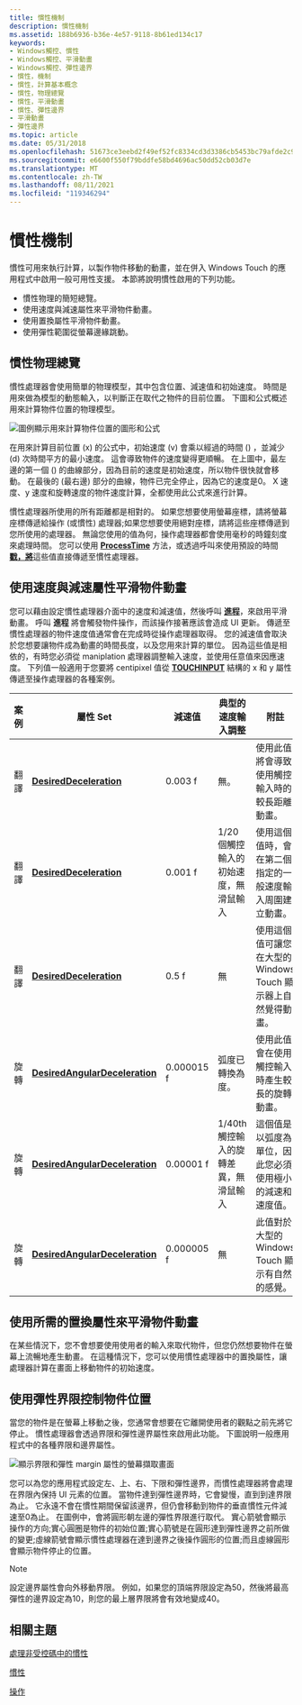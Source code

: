 ```yaml
---
title: 慣性機制
description: 慣性機制
ms.assetid: 188b6936-b36e-4e57-9118-8b61ed134c17
keywords:
- Windows觸控、慣性
- Windows觸控、平滑動畫
- Windows觸控、彈性邊界
- 慣性，機制
- 慣性，計算基本概念
- 慣性，物理總覽
- 慣性，平滑動畫
- 慣性、彈性邊界
- 平滑動畫
- 彈性邊界
ms.topic: article
ms.date: 05/31/2018
ms.openlocfilehash: 51673ce3eebd2f49ef52fc8334cd3d3386cb5453bc79afde2c96ee7844eb1b32
ms.sourcegitcommit: e6600f550f79bddfe58bd4696ac50dd52cb03d7e
ms.translationtype: MT
ms.contentlocale: zh-TW
ms.lasthandoff: 08/11/2021
ms.locfileid: "119346294"
---
```

# <a name="inertia-mechanics"></a>慣性機制

慣性可用來執行計算，以製作物件移動的動畫，並在併入 Windows Touch 的應用程式中啟用一般可用性支援。 本節將說明慣性啟用的下列功能。

-   慣性物理的簡短總覽。
-   使用速度與減速屬性來平滑物件動畫。
-   使用置換屬性平滑物件動畫。
-   使用彈性範圍從螢幕邊緣跳動。

## <a name="inertia-physics-overview"></a>慣性物理總覽

慣性處理器會使用簡單的物理模型，其中包含位置、減速值和初始速度。 時間是用來做為模型的動態輸入，以判斷正在取代之物件的目前位置。 下圖和公式概述用來計算物件位置的物理模型。

![圖例顯示用來計算物件位置的圖形和公式](images/velocity.png)

在用來計算目前位置 (x) 的公式中，初始速度 (v) 會乘以經過的時間 () ，並減少 (d) 次時間平方的最小速度。 這會導致物件的速度變得更順暢。 在上圖中，最左邊的第一個 () 的曲線部分，因為目前的速度是初始速度，所以物件很快就會移動。 在最後的 (最右邊) 部分的曲線，物件已完全停止，因為它的速度是0。 X 速度、y 速度和旋轉速度的物件速度計算，全都使用此公式來進行計算。

慣性處理器所使用的所有距離都是相對的。 如果您想要使用螢幕座標，請將螢幕座標傳遞給操作 (或慣性) 處理器;如果您想要使用絕對座標，請將這些座標傳遞到您所使用的處理器。 無論您使用的值為何，操作處理器都會使用毫秒的時鐘刻度來處理時間。 您可以使用 [**ProcessTime**](/windows/desktop/api/manipulations/nf-manipulations-iinertiaprocessor-processtime) 方法，或透過呼叫來使用預設的時間 [**戳，將**](/windows/desktop/api/manipulations/nf-manipulations-iinertiaprocessor-process)這些值直接傳遞至慣性處理器。

## <a name="smooth-object-animation-using-the-velocity-and-deceleration-properties"></a>使用速度與減速屬性平滑物件動畫

您可以藉由設定慣性處理器介面中的速度和減速值，然後呼叫 [**進程**](/windows/desktop/api/manipulations/nf-manipulations-iinertiaprocessor-process)，來啟用平滑動畫。 呼叫 **進程** 將會觸發物件操作，而該操作接著應該會造成 UI 更新。 傳遞至慣性處理器的物件速度值通常會在完成時從操作處理器取得。 您的減速值會取決於您想要讓物件成為動畫的時間長度，以及您用來計算的單位。 因為這些值是相依的，有時您必須從 maniplation 處理器調整輸入速度，並使用任意值來因應速度。 下列值一般適用于您要將 centipixel 值從 [**TOUCHINPUT**](/windows/win32/api/winuser/ns-winuser-touchinput) 結構的 x 和 y 屬性傳遞至操作處理器的各種案例。



| 案例    | 屬性 Set                                                                       | 減速值 | 典型的速度輸入調整                                  | 附註                                                                                 |
|-------------|------------------------------------------------------------------------------------|--------------------|-----------------------------------------------------------------|---------------------------------------------------------------------------------------|
| 翻譯 | [**DesiredDeceleration**](/windows/desktop/api/manipulations/nf-manipulations-iinertiaprocessor-get_desireddeceleration)               | 0.003 f             | 無。                                                           | 使用此值將會導致使用觸控輸入時的較長距離動畫。    |
| 翻譯 | [**DesiredDeceleration**](/windows/desktop/api/manipulations/nf-manipulations-iinertiaprocessor-get_desireddeceleration)               | 0.001 f             | 1/20 個觸控輸入的初始速度，無滑鼠輸入 | 使用這個值時，會在第二個指定的一般速度輸入周圍建立動畫。      |
| 翻譯 | [**DesiredDeceleration**](/windows/desktop/api/manipulations/nf-manipulations-iinertiaprocessor-get_desireddeceleration)               | 0.5 f               | 無                                                            | 使用這個值可讓您在大型的 Windows Touch 顯示器上自然覺得動畫。   |
| 旋轉    | [**DesiredAngularDeceleration**](/windows/desktop/api/manipulations/nf-manipulations-iinertiaprocessor-get_desiredangulardeceleration) | 0.000015 f          | 弧度已轉換為度。                                   | 使用此值會在使用觸控輸入時產生較長的旋轉動畫。      |
| 旋轉    | [**DesiredAngularDeceleration**](/windows/desktop/api/manipulations/nf-manipulations-iinertiaprocessor-get_desiredangulardeceleration) | 0.00001 f           | 1/40th 觸控輸入的旋轉差異，無滑鼠輸入   | 這個值是以弧度為單位，因此您必須使用極小的減速和速度值。 |
| 旋轉    | [**DesiredAngularDeceleration**](/windows/desktop/api/manipulations/nf-manipulations-iinertiaprocessor-get_desiredangulardeceleration) | 0.000005 f          | 無                                                            | 此值對於大型的 Windows Touch 顯示有自然的感覺。                        |



 

## <a name="smooth-object-animation-using-the-desired-displacement-property"></a>使用所需的置換屬性來平滑物件動畫

在某些情況下，您不會想要使用使用者的輸入來取代物件，但您仍然想要物件在螢幕上流暢地產生動畫。 在這種情況下，您可以使用慣性處理器中的置換屬性，讓處理器計算在畫面上移動物件的初始速度。

## <a name="controlling-object-position-using-elastic-bounds"></a>使用彈性界限控制物件位置

當您的物件是在螢幕上移動之後，您通常會想要在它離開使用者的觀點之前先將它停止。 慣性處理器會透過界限和彈性邊界屬性來啟用此功能。 下圖說明一般應用程式中的各種界限和邊界屬性。

![顯示界限和彈性 margin 屬性的螢幕擷取畫面](images/elastic-illustrated.png)

您可以為您的應用程式設定左、上、右、下限和彈性邊界，而慣性處理器將會處理在界限內保持 UI 元素的位置。 當物件達到彈性邊界時，它會變慢，直到到達界限為止。 它永遠不會在慣性期間保留該邊界，但仍會移動到物件的垂直慣性元件減速至0為止。 在圖例中，會將圓形朝左邊的彈性界限進行取代。 實心箭號會顯示操作的方向;實心圓圈是物件的初始位置;實心箭號是在圓形達到彈性邊界之前所做的變更;虛線箭號會顯示慣性處理器在達到邊界之後操作圓形的位置;而且虛線圓形會顯示物件停止的位置。

> [!Note]  
> 設定邊界屬性會向外移動界限。 例如，如果您的頂端界限設定為50，然後將最高彈性的邊界設定為10，則您的最上層界限將會有效地變成40。

 

## <a name="related-topics"></a>相關主題

<dl> <dt>

[處理非受控碼中的慣性](handling-inertia-in-unmanaged-code.md)
</dt> <dt>

[慣性](getting-started-with-inertia.md)
</dt> <dt>

[操作](getting-started-with-manipulations.md)
</dt> </dl>

 

 




